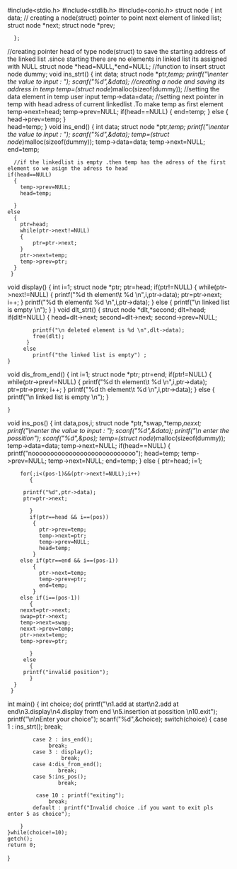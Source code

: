 #include<stdio.h>
#include<stdlib.h>
#include<conio.h>
struct node
      {
	 int data;
	 // creating a node(struct) pointer to point next element of linked list;
	 struct node *next;
     struct node *prev;

      };
//creating pointer head of type node(struct) to save the starting address of the linked list .since starting there are no elements in linked list its assigned with NULL
struct node *head=NULL,*end=NULL;
//function to insert
struct node dummy;
void ins_strt()
     {  int data;
	struct node *ptr,*temp;
	printf("\nenter the value to input : ");
	scanf("%d",&data);
	//creating a node and saving its address in temp
	temp=(struct node*)malloc(sizeof(dummy));
	//setting the data element in temp user input
	temp->data=data;
	//setting next pointer in temp with head adress of current linkedlist .To make temp as first element
	temp->next=head;
    temp->prev=NULL;
    if(head==NULL)
	{
        end=temp;
	}
	else
	{
		head->prev=temp;
	}  
	head=temp;
     }
void ins_end()
     {
	int data;
	struct node *ptr,*temp;
	printf("\nenter the value to input : ");
	scanf("%d",&data);
	 temp=(struct node*)malloc(sizeof(dummy));
	  temp->data=data;
	  temp->next=NULL;
      end=temp;

	  //if the linkedlist is empty .then temp has the adress of the first element so we asign the adress to head
	if(head==NULL)
	  {
        temp->prev=NULL;
	    head=temp;
        
	  }
	else
	  {
	    ptr=head;
	    while(ptr->next!=NULL)
		{
		    ptr=ptr->next;
		}
	    ptr->next=temp;
        temp->prev=ptr;
	  }
     }
void display()
     {
	int i=1;
	struct node *ptr;
	ptr=head;
	if(ptr!=NULL)
	  {
	    while(ptr->next!=NULL)
	      {
	       printf("%d th element\t %d \n",i,ptr->data);
	       ptr=ptr->next;
	       i++;
	      }
	    printf("%d th element\t %d \n",i,ptr->data);
	  }
	else
	   {
	     printf("\n linked list is empty \n");
	   }
     }
void dlt_strt()
	{
		struct node *dlt,*second;
		dlt=head;
		if(dlt!=NULL)
		  { 
			head=dlt->next;
			second=dlt->next;
			second->prev=NULL;

			printf("\n deleted element is %d \n",dlt->data);
			free(dlt);
		  }
		 else
		    printf("the linked list is empty") ;
	}
void dis_from_end()
    {
       int i=1;
	struct node *ptr;
	ptr=end;
	if(ptr!=NULL)
	  {
	    while(ptr->prev!=NULL)
	      {
	       printf("%d th element\t %d \n",i,ptr->data);
	       ptr=ptr->prev;
	       i++;
	      }
	    printf("%d th element\t %d \n",i,ptr->data);
	  }
	else
	   {
	     printf("\n linked list is empty \n");
	   }

 
    }
void ins_pos()
     {
	int data,pos,i;
	struct node *ptr,*swap,*temp,*nexxt;
	printf("\nenter the value to input : ");
	scanf("%d",&data);
	printf("\n enter the possition");
	scanf("%d",&pos);
	temp=(struct node*)malloc(sizeof(dummy));
	temp->data=data;
	temp->next=NULL;
	if(head==NULL)
	  {
		printf("noooooooooooooooooooooooooooo");
	    head=temp;
		temp->prev=NULL;
		temp->next=NULL;
		end=temp;
	  }
	else
	  {
	    ptr=head;
		i=1;

	    for(;i<(pos-1)&&(ptr->next!=NULL);i++)
	       {
		
		 printf("%d",ptr->data);
		 ptr=ptr->next;
		
	       }
		   if(ptr==head && i==(pos))
			{
              ptr->prev=temp;
			  temp->next=ptr;
			  temp->prev=NULL;
			  head=temp;
			}
        else if(ptr==end && i==(pos-1))
			{
              ptr->next=temp;
			  temp->prev=ptr;
			  end=temp;
			}
	    else if(i==(pos-1))
	       {
	    nexxt=ptr->next;	
		swap=ptr->next;
		temp->next=swap;
		nexxt->prev=temp;
		ptr->next=temp;
		temp->prev=ptr;
		
	       }
	     else
	       {
		 printf("invalid position");
	       }
	  }
     }

int main()
    {
	int choice;
	do{
	    printf("\n1.add at start\n2.add at end\n3.display\n4.display from end \n5.insertion at possition \n10.exit");
	    printf("\n\nEnter your choice");
	    scanf("%d",&choice);
	    switch(choice)
		{
		    case 1 : ins_strt();
			     break;

		    case 2 : ins_end();
			     break;
		    case 3 : display();
			         break;
            case 4:dis_from_end();
                    break;
			case 5:ins_pos();
					break;

             case 10 : printf("exiting");
			     break;
		    default : printf("Invalid choice .if you want to exit pls enter 5 as choice");

		}
	}while(choice!=10);
	getch();
	return 0;
}
